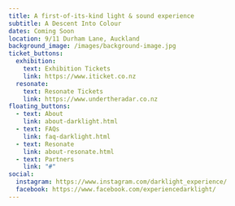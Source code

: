 ```yaml
---
title: A first-of-its-kind light & sound experience
subtitle: A Descent Into Colour
dates: Coming Soon
location: 9/11 Durham Lane, Auckland
background_image: /images/background-image.jpg
ticket_buttons:
  exhibition:
    text: Exhibition Tickets
    link: https://www.iticket.co.nz
  resonate:
    text: Resonate Tickets
    link: https://www.undertheradar.co.nz
floating_buttons:
  - text: About
    link: about-darklight.html
  - text: FAQs
    link: faq-darklight.html
  - text: Resonate
    link: about-resonate.html
  - text: Partners
    link: "#"
social:
  instagram: https://www.instagram.com/darklight_experience/
  facebook: https://www.facebook.com/experiencedarklight/
---
```

